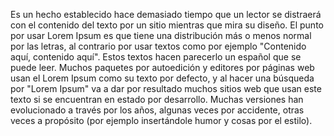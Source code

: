 Es un hecho establecido hace demasiado tiempo que un lector se distraerá con el contenido del texto por
 un sitio mientras que mira su diseño. El punto por usar Lorem Ipsum es que tiene una distribución más
  o menos normal por las letras, al contrario por usar textos como por ejemplo "Contenido aquí, contenido
   aquí". Estos textos hacen parecerlo un español que se puede leer. Muchos paquetes por autoedición y 
   editores por páginas web usan el Lorem Ipsum como su texto por defecto, y al hacer una búsqueda por
    "Lorem Ipsum" va a dar por resultado muchos sitios web que usan este texto si se encuentran en
     estado por desarrollo. Muchas versiones han evolucionado a través por los años, algunas veces por
      accidente, otras veces a propósito (por ejemplo insertándole humor y cosas por el estilo).
        
